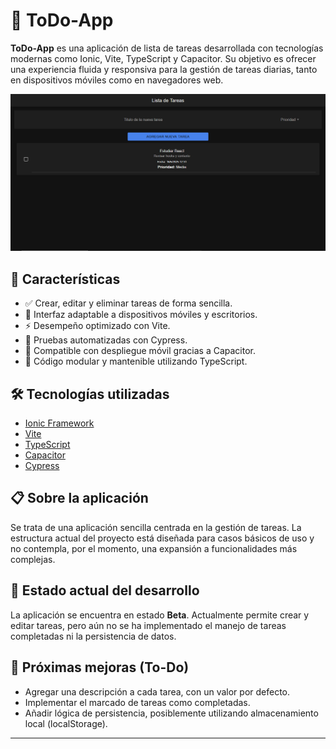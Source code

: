 # 📝 ToDo-App

**ToDo-App** es una aplicación de lista de tareas desarrollada con tecnologías modernas como Ionic, Vite, TypeScript y Capacitor. Su objetivo es ofrecer una experiencia fluida y responsiva para la gestión de tareas diarias, tanto en dispositivos móviles como en navegadores web.

![Captura de la app](public/imagenReadme.png)

## 🚀 Características

- ✅ Crear, editar y eliminar tareas de forma sencilla.
- 📱 Interfaz adaptable a dispositivos móviles y escritorios.
- ⚡️ Desempeño optimizado con Vite.
- 🧪 Pruebas automatizadas con Cypress.
- 🔌 Compatible con despliegue móvil gracias a Capacitor.
- 🧩 Código modular y mantenible utilizando TypeScript.

## 🛠️ Tecnologías utilizadas

- [Ionic Framework](https://ionicframework.com/)
- [Vite](https://vitejs.dev/)
- [TypeScript](https://www.typescriptlang.org/)
- [Capacitor](https://capacitorjs.com/)
- [Cypress](https://www.cypress.io/)

## 📋 Sobre la aplicación

Se trata de una aplicación sencilla centrada en la gestión de tareas. La estructura actual del proyecto está diseñada para casos básicos de uso y no contempla, por el momento, una expansión a funcionalidades más complejas.

## 🔧 Estado actual del desarrollo

La aplicación se encuentra en estado **Beta**. Actualmente permite crear y editar tareas, pero aún no se ha implementado el manejo de tareas completadas ni la persistencia de datos.

## 📝 Próximas mejoras (To-Do)

- Agregar una descripción a cada tarea, con un valor por defecto.
- Implementar el marcado de tareas como completadas.
- Añadir lógica de persistencia, posiblemente utilizando almacenamiento local (localStorage).

---